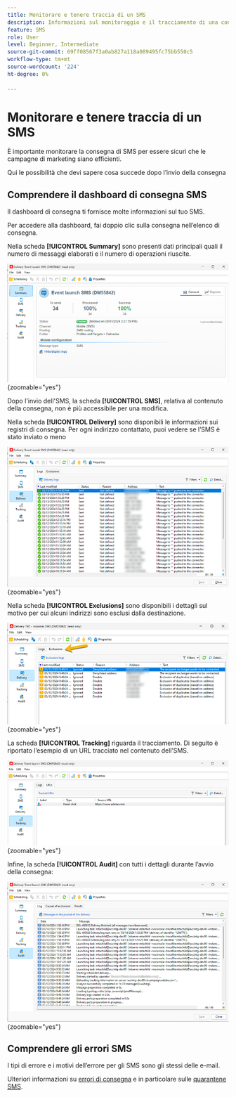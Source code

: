 ```yaml
---
title: Monitorare e tenere traccia di un SMS
description: Informazioni sul monitoraggio e il tracciamento di una consegna SMS
feature: SMS
role: User
level: Beginner, Intermediate
source-git-commit: 69ff08567f3a0ab827a118a089495fc75bb550c5
workflow-type: tm+mt
source-wordcount: '224'
ht-degree: 0%

---
```



# Monitorare e tenere traccia di un SMS

È importante monitorare la consegna di SMS per essere sicuri che le campagne di marketing siano efficienti.

Qui le possibilità che devi sapere cosa succede dopo l’invio della consegna

## Comprendere il dashboard di consegna SMS

Il dashboard di consegna ti fornisce molte informazioni sul tuo SMS.

Per accedere alla dashboard, fai doppio clic sulla consegna nell’elenco di consegna.

Nella scheda **[!UICONTROL Summary]** sono presenti dati principali quali il numero di messaggi elaborati e il numero di operazioni riuscite.

![](assets/sms_summary.png){zoomable="yes"}

Dopo l&#39;invio dell&#39;SMS, la scheda **[!UICONTROL SMS]**, relativa al contenuto della consegna, non è più accessibile per una modifica.

Nella scheda **[!UICONTROL Delivery]** sono disponibili le informazioni sui registri di consegna. Per ogni indirizzo contattato, puoi vedere se l’SMS è stato inviato o meno

![](assets/sms_deliverylogs.png){zoomable="yes"}

Nella scheda **[!UICONTROL Exclusions]** sono disponibili i dettagli sul motivo per cui alcuni indirizzi sono esclusi dalla destinazione.

![](assets/sms_exclusions.png){zoomable="yes"}

La scheda **[!UICONTROL Tracking]** riguarda il tracciamento. Di seguito è riportato l’esempio di un URL tracciato nel contenuto dell’SMS.

![](assets/sms_trackinglogs.png){zoomable="yes"}

Infine, la scheda **[!UICONTROL Audit]** con tutti i dettagli durante l’avvio della consegna:

![](assets/sms_audit.png){zoomable="yes"}

## Comprendere gli errori SMS

I tipi di errore e i motivi dell’errore per gli SMS sono gli stessi delle e-mail.

Ulteriori informazioni su [errori di consegna](../delivery-failures.md) e in particolare sulle [quarantene SMS](../delivery-failures.md#sms-quarantines).

